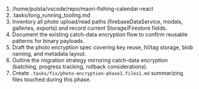 1. /home/pulsta/vscode/repo/maori-fishing-calendar-react
2. .tasks/long_running_tooling.md
3. Inventory all photo upload/read paths (firebaseDataService, modals, galleries, exports) and record current Storage/Firestore fields.
4. Document the existing catch-data encryption flow to confirm reusable patterns for binary payloads.
5. Draft the photo encryption spec covering key reuse, IV/tag storage, blob naming, and metadata layout.
6. Outline the migration strategy mirroring catch-data encryption (batching, progress tracking, rollback considerations).
7. Create `.tasks/fix/photo-encryption-phase1.files1.md` summarizing files touched during this phase.
